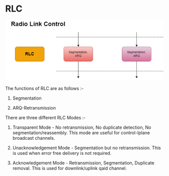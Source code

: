 # RLC

![](/photos/rlc.png)

The functions of RLC are as follows :-
1. Segmentation

2. ARQ-Retransmission

There are three different RLC Modes :- 

1. Transparent Mode - No retransmission, No duplicate detection, No segmentation/reassembly. This mode are useful for control-lplane broadcast channels.

2. Unacknowledgement Mode - Segmentation but no retransmission. This is used when error free delivery is not required.

3. Acknowledgement Mode - Retransmission, Segmentation, Duplicate removal. This is used for downlink/uplink qaid channel.
